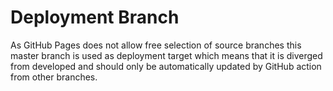 # Deployment Branch

As GitHub Pages does not allow free selection of source branches this master branch is used as deployment target 
which means that it is diverged from developed and should only be automatically updated by GitHub action from other branches.
